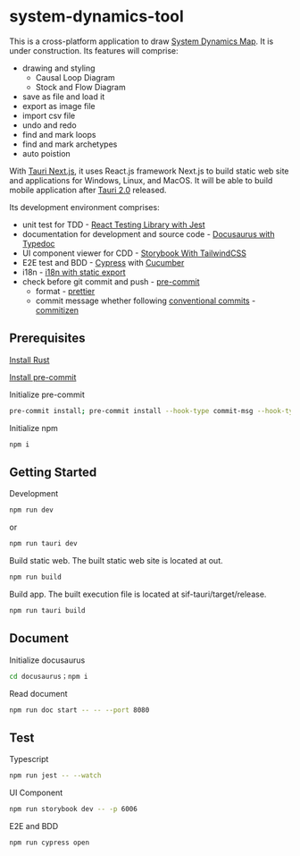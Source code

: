 # system-dynamics-tool

This is a cross-platform application to draw [System Dynamics Map](https://www.systems-thinking.org/). It is under construction. Its features will comprise:

- drawing and styling
  - Causal Loop Diagram
  - Stock and Flow Diagram
- save as file and load it
- export as image file
- import csv file
- undo and redo
- find and mark loops
- find and mark archetypes
- auto poistion

With [Tauri Next.js](https://tauri.app/v1/guides/getting-started/setup/next-js), it uses React.js framework Next.js to build static web site and applications for Windows, Linux, and MacOS. It will be able to build mobile application after [Tauri 2.0](https://beta.tauri.app/blog/tauri-2-0-0-beta/) released.

Its development environment comprises:

- unit test for TDD - [React Testing Library with Jest](https://www.freecodecamp.org/news/how-to-setup-react-testing-library-with-nextjs/)
- documentation for development and source code - [Docusaurus with Typedoc](https://github.com/tgreyuk/typedoc-plugin-markdown/tree/master/packages/docusaurus-plugin-typedoc)
- UI component viewer for CDD - [Storybook With TailwindCSS](https://dev.to/lico/nextjs-using-tailwind-with-storybook-5aie)
- E2E test and BDD - [Cypress](https://docs.cypress.io/guides/tooling/typescript-support) with [Cucumber](https://github.com/badeball/cypress-cucumber-preprocessor)
- i18n - [i18n with static export](https://github.com/martinkr/next-export-i18n)
- check before git commit and push - [pre-commit](https://pre-commit.com/)
  - format - [prettier](https://prettier.io/docs/en/precommit.html)
  - commit message whether following [conventional commits](https://www.conventionalcommits.org/) - [commitizen](https://commitizen-tools.github.io/commitizen/getting_started/#integration-with-pre-commit)

## Prerequisites

[Install Rust](https://tauri.app/v1/guides/getting-started/prerequisites)

[Install pre-commit](https://pre-commit.com/)

Initialize pre-commit

```bash
pre-commit install; pre-commit install --hook-type commit-msg --hook-type pre-push
```

Initialize npm

```bash
npm i
```

## Getting Started

Development

```bash
npm run dev
```

or

```bash
npm run tauri dev
```

Build static web. The built static web site is located at out.

```bash
npm run build
```

Build app. The built execution file is located at sif-tauri/target/release.

```bash
npm run tauri build
```

## Document

Initialize docusaurus

```bash
cd docusaurus；npm i
```

Read document

```bash
npm run doc start -- -- --port 8080
```

## Test

Typescript

```bash
npm run jest -- --watch
```

UI Component

```bash
npm run storybook dev -- -p 6006
```

E2E and BDD

```bash
npm run cypress open
```
